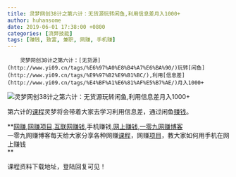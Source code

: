 ```yaml
---
title: 灵梦网创38计之第六计：无货源玩转闲鱼,利用信息差月入1000+
author: huhansome
date: 2019-06-01 17:38:00 +0800
categories: [流弊技能]
tags: [赚钱, 致富, 兼职, 网赚, 手机赚]
---
```



        灵梦网创38计之第六计：[无货源](http://www.yi09.cn/tags/%E6%97%A0%E8%B4%A7%E6%BA%90/)玩转[闲鱼](http://www.yi09.cn/tags/%E9%97%B2%E9%B1%BC/),利用[信息差](http://www.yi09.cn/tags/%E4%BF%A1%E6%81%AF%E5%B7%AE/)月入1000+

![灵梦网创38计之第六计：无货源玩转闲鱼,利用信息差月入1000+](http://www.yi09.cn/zb_users/upload/2021/12/20211205202828163870730833120.jpeg)

第六计的[课程](http://www.yi09.cn/tags/%E8%AF%BE%E7%A8%8B/)灵梦将会带着大家去学习利用信息差，通过闲鱼[赚钱](http://www.yi09.cn/tags/%E8%B5%9A%E9%92%B1/)。

**[网赚](http://www.yi09.cn/tags/%E7%BD%91%E8%B5%9A/),[网赚项目](http://www.yi09.cn/tags/%E7%BD%91%E8%B5%9A%E9%A1%B9%E7%9B%AE/),[互联网赚钱](http://www.yi09.cn/tags/%E4%BA%92%E8%81%94%E7%BD%91%E8%B5%9A%E9%92%B1/),手机赚钱,[网上赚钱](http://www.yi09.cn/tags/%E7%BD%91%E4%B8%8A%E8%B5%9A%E9%92%B1/),[一零九网赚博客](http://www.yi09.cn/tags/%E4%B8%80%E9%9B%B6%E4%B9%9D%E7%BD%91%E8%B5%9A%E5%8D%9A%E5%AE%A2/)  
一零九网赚博客每天给大家分享各种网赚[课程](http://www.yi09.cn/tags/%E8%AF%BE%E7%A8%8B/
"课程")，网赚[项目](http://www.yi09.cn/tags/%E9%A1%B9%E7%9B%AE/)，教大家如何用手机在网上赚钱  
**  
  
  

课程资料下载地址，登陆回复可见！

